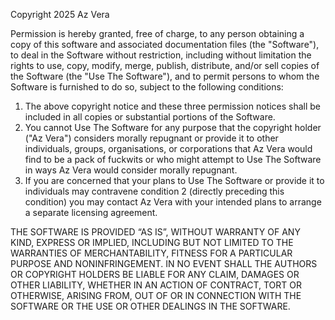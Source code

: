 Copyright 2025 Az Vera

Permission is hereby granted, free of charge, to any person obtaining a copy of this software and associated documentation files (the "Software"), to deal in the Software without restriction, including without limitation the rights to use, copy, modify, merge, publish, distribute, and/or sell copies of the Software (the "Use The Software"), and to permit persons to whom the Software is furnished to do so, subject to the following conditions:

1. The above copyright notice and these three permission notices shall be included in all copies or substantial portions of the Software.
2. You cannot Use The Software for any purpose that the copyright holder ("Az Vera") considers morally repugnant or provide it to other individuals, groups, organisations, or corporations that Az Vera would find to be a pack of fuckwits or who might attempt to Use The Software in ways Az Vera would consider morally repugnant.
3. If you are concerned that your plans to Use The Software or provide it to individuals may contravene condition 2 (directly preceding this condition) you may contact Az Vera with your intended plans to arrange a separate licensing agreement.

THE SOFTWARE IS PROVIDED “AS IS”, WITHOUT WARRANTY OF ANY KIND, EXPRESS OR IMPLIED, INCLUDING BUT NOT LIMITED TO THE WARRANTIES OF MERCHANTABILITY, FITNESS FOR A PARTICULAR PURPOSE AND NONINFRINGEMENT. IN NO EVENT SHALL THE AUTHORS OR COPYRIGHT HOLDERS BE LIABLE FOR ANY CLAIM, DAMAGES OR OTHER LIABILITY, WHETHER IN AN ACTION OF CONTRACT, TORT OR OTHERWISE, ARISING FROM, OUT OF OR IN CONNECTION WITH THE SOFTWARE OR THE USE OR OTHER DEALINGS IN THE SOFTWARE.
